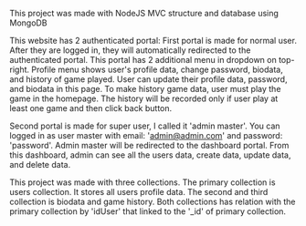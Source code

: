 This project was made with NodeJS MVC structure and database using MongoDB

This website has 2 authenticated portal:
First portal is made for normal user. After they are logged in, they will automatically redirected to the authenticated portal. This portal has 2 additional menu in dropdown on top-right. Profile menu shows user's profile data, change password, biodata, and history of game played. User can update their profile data, password, and biodata in this page. To make history game data, user must play the game in the homepage. The history will be recorded only if user play at least one game and then click back button.

Second portal is made for super user, I called it 'admin master'. You can logged in as user master with email: 'admin@admin.com' and password: 'password'. Admin master will be redirected to the dashboard portal. From this dashboard, admin can see all the users data, create data, update data, and delete data.

This project was made with three collections. The primary collection is users collection. It stores all users profile data. The second and third collection is biodata and game history. Both collections has relation with the primary collection by 'idUser' that linked to the '_id' of primary collection.
